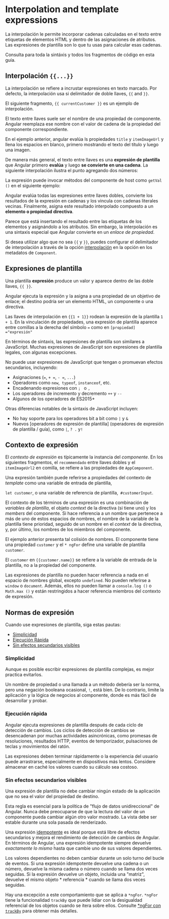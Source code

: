 # Interpolation and template expressions

La interpolación le permite incorporar cadenas calculadas en el texto entre etiquetas de elementos HTML y dentro de las asignaciones de atributos. Las expresiones de plantilla son lo que tu usas para calcular esas cadenas.

Consulta para toda la sintáxis y  todos los fragmentos de código en esta guía.

## Interpolación `{{...}}`

La interpolación se refiere a incrustar expresiones en texto marcado.
Por defecto, la interpolación usa si delimitador de doble llaves, `{{` and `}}`.

El siguiente fragmento, `{{ currentCustomer }}` es un ejemplo de interpolación.

El texto entre llaves suele ser el nombre de una propiedad de componente. Angular reemplaza ese nombre con el 
valor de cadena de la propiedad del componente correspondiente.

En el ejemplo anterior, angular evalúa ls propiedades `title` y `itemImageUrl` y llena los espacios en blanco, 
primero mostrando el texto del título y luego una imagen.

De manera más general, el texto entre llaves es una **expresión de plantilla** que Angular primero **evalúa** y luego **se convierte en una cadena**.
La siguiente interpolación ilustra el punto agregando dos números:

La expresión puede invocar métodos del componente de host como `getVal ()` en el siguiente ejemplo:

Angular evalúa todas las expresiones entre llaves dobles,
convierte los resultados de la expresión en cadenas y los vincula con cadenas literales vecinas.
Finalmente, asigna este resultado interpolado compuesto a un **elemento o propiedad directiva**.

Parece que está insertando el resultado entre las etiquetas de los elementos y asignándolo a los atributos. 
Sin embargo, la interpolación es una sintaxis especial que Angular convierte en un *enlace de propiedad*.

Si desea utilizar algo que no sea `{{` y `}}`, puedes configurar el delimitador de interpolación
a través de la opción [interpolación](api/core/Component#interpolation) en la opción en los metadatos de `Component`.

## Expresiones de plantilla

Una plantilla **expresión** produce un valor y aparece dentro de las doble llaves, `{{ }}`.
 
Angular ejecuta la expresión y la asigna a una propiedad de un objetivo de enlace; 
el destino podría ser un elemento HTML, un componente o una directiva.

Las llaves de interpolación en `{{1 + 1}}` rodean la expresión de la plantilla `1 + 1`.
En la vinculación de propiedades, 
una expresión de plantilla aparece entre comillas a la derecha del símbolo `=` como en `[propiedad] ="expresión"`

En términos de sintaxis, las expresiones de plantilla son similares a JavaScript.
Muchas expresiones de JavaScript son expresiones de plantilla legales, con algunas excepciones.

No puede usar expresiones de JavaScript que tengan o promuevan efectos secundarios,
incluyendo:

* Asignaciones (`=`, `+ =`, `- =`, `...`)
* Operadores como `new`,` typeof`, `instanceof`, etc.
* Encadenando expresiones con <code>; </code> o <code>, </code>
* Los operadores de incremento y decremento `++` y `--`
* Algunos de los operadores de ES2015+

Otras diferencias notables de la sintaxis de JavaScript incluyen:

* No hay soporte para los operadores bit a bit como `|` y `&`
* Nuevos [operadores de expresión de plantilla] (operadores de expresión de plantilla / guía), como `|`, `? .` y`! `

## Contexto de expresión

El *contexto de expresión* es típicamente la instancia del _componente_.
En los siguientes fragmentos, el `recommendado` entre llaves dobles y el
`itemImageUrl2` en comilla, se refiere a las propiedades de `AppComponent`.

Una expresión también puede referirse a propiedades del contexto de _template_
como una variable de entrada de plantilla,

`let customer`, o una variable de referencia de plantilla,` #customerInput`.

El contexto de los términos de una expresión es una combinación de _variables de plantilla_,
el objeto _context_ de la directiva (si tiene uno) y los _members_ del componente.
Si hace referencia a un nombre que pertenece a más de uno de estos espacios de nombres,
el nombre de la variable de la plantilla tiene prioridad, seguido de un nombre en el _context_ de la directiva,
y, por último, los nombres de los miembros del componente.

El ejemplo anterior presenta tal colisión de nombres. El componente tiene una propiedad `customer` y el `* ngFor` define una variable de plantilla` customer`.

El `customer` en `{{customer.name}}` se refiere a la variable de entrada de la plantilla, no a la propiedad del componente.

Las expresiones de plantilla no pueden hacer referencia a nada en el espacio de nombres global, excepto `undefined`. No pueden referirse a `window` o `document`. Además, ellos no pueden llamar a `console.log ()` o `Math.max ()` y están restringidos a hacer referencia miembros del contexto de expresión.

## Normas de expresión

Cuando use expresiones de plantilla, siga estas pautas:

* [Simplicidad](guide/interpolation#simplicity)
* [Ejecución Rápida](guide/interpolation#quick-execution)
* [Sin efectos secundarios visibles](guide/interpolation#no-visible-side-effects)

### Simplicidad

Aunque es posible escribir expresiones de plantilla complejas, es mejor practica evitarlos.

Un nombre de propiedad o una llamada a un método debería ser la norma, pero una negación booleana ocasional, `!`, está bien.
De lo contrario, limite la aplicación y la lógica de negocios al componente,
donde es más fácil de desarrollar y probar.

### Ejecución rápida

Angular ejecuta expresiones de plantilla después de cada ciclo de detección de cambios.
Los ciclos de detección de cambios se desencadenan por muchas actividades asincrónicas, como
promesas de resoluciones, resultados HTTP, eventos de temporizador, pulsaciones de teclas y movimientos del ratón.

Las expresiones deben terminar rápidamente o la experiencia del usuario puede arrastrarse, especialmente en dispositivos más lentos.
Considere almacenar en caché los valores cuando su cálculo sea costoso.

### Sin efectos secundarios visibles

Una expresión de plantilla no debe cambiar ningún estado de la aplicación que no sea el valor del propiedad de destino.

Esta regla es esencial para la política de "flujo de datos unidireccional" de Angular.
Nunca debe preocuparse de que la lectura del valor de un componente pueda cambiar algún otro valor mostrado.
La vista debe ser estable durante una sola pasada de renderizado.

Una expresión [idempotente](https://en.wikipedia.org/wiki/Idempotence) es ideal porque
está libre de efectos secundarios y mejora el rendimiento de detección de cambios de Angular.
En términos de Angular, una expresión idempotente siempre devuelve
*exactamente lo mismo* hasta que cambie uno de sus valores dependientes.

Los valores dependientes no deben cambiar durante un solo turno del bucle de eventos.
Si una expresión idempotente devuelve una cadena o un número, devuelve la misma cadena o número cuando se llama dos veces seguidas. Si la expresión devuelve un objeto, incluida una "matriz", devuelve el mismo objeto * referencia * cuando se llama dos veces seguidas.

Hay una excepción a este comportamiento que se aplica a `*ngFor`. `*ngFor` tiene la funcionalidad `trackBy` que puede lidiar con la desigualdad referencial de los objetos cuando se itera sobre ellos. Consulte [*ngFor con `trackBy`](guide/built-in-directives#ngfor-with-trackby) para obtener más detalles.
